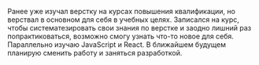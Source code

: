 Ранее уже изучал верстку на курсах повышения квалификации, но верствал в основном для себя в учебных целях.
Записался на курс, чтобы систематезировать свои знания по верстке и заодно лишний раз попрактиковаться, 
возможно смогу узнать что-то новое для себя. Параллельно изучаю JavaScript и React. В ближайшем будущем
планирую сменить работу и заняться разработкой.